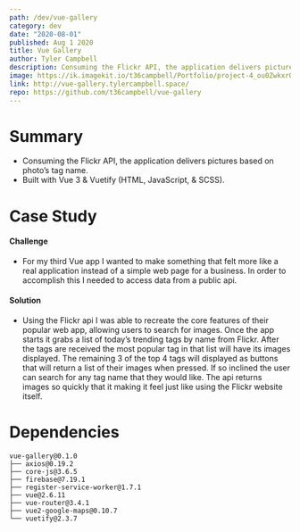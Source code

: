 ```yaml
---
path: /dev/vue-gallery
category: dev
date: "2020-08-01"
published: Aug 1 2020
title: Vue Gallery
author: Tyler Campbell
description: Consuming the Flickr API, the application delivers pictures based on photo’s tag name. Built with Vue 3 & Vuetify
image: https://ik.imagekit.io/t36campbell/Portfolio/project-4_ou0ZwkxrQ.png
link: http://vue-gallery.tylercampbell.space/
repo: https://github.com/t36campbell/vue-gallery
---
```



# Summary

* Consuming the Flickr API, the application delivers pictures based on photo’s tag name.
* Built with Vue 3 & Vuetify (HTML, JavaScript, & SCSS).

# Case Study

#### Challenge

* For my third Vue app I wanted to make something that felt more like a real application instead of a simple web page for a business. In order to accomplish this I needed to access data from a public api.

#### Solution

* Using the Flickr api I was able to recreate the core features of their popular web app, allowing users to search for images. Once the app starts it grabs a list of today’s trending tags by name from Flickr. After the tags are received the most popular tag in that list will have its images displayed.  The remaining 3 of the top 4 tags will displayed as buttons that will return a list of their images when pressed. If so inclined the user can search for any tag name that they would like. The api returns images so quickly that it making it feel just like using the Flickr website itself.  

# Dependencies 
```
vue-gallery@0.1.0
├── axios@0.19.2
├── core-js@3.6.5
├── firebase@7.19.1
├── register-service-worker@1.7.1
├── vue@2.6.11
├── vue-router@3.4.1
├── vue2-google-maps@0.10.7
└── vuetify@2.3.7
```